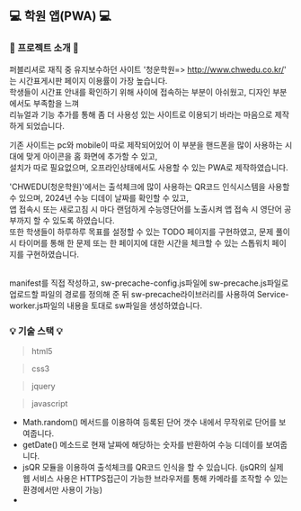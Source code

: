 ## 💻 학원 앱(PWA) 💻

### 📄 프로젝트 소개 📄
퍼블리셔로 재직 중 유지보수하던 사이트 '청운학원=> http://www.chwedu.co.kr/' 는 시간표게시판 페이지 이용률이 가장 높습니다.<br>
학생들이 시간표 안내를 확인하기 위해 사이에 접속하는 부분이 아쉬웠고, 디자인 부분에서도 부족함을 느껴<br>
리뉴얼과 기능 추가를 통해 좀 더 사용성 있는 사이트로 이용되기 바라는 마음으로 제작하게 되었습니다.<br>

기존 사이트는 pc와 mobile이 따로 제작되어있어 이 부분을 핸드폰을 많이 사용하는 시대에 맞게 아이콘을 홈 화면에 추가할 수 있고, <br>
설치가 따로 필요없으며, 오프라인상태에서도 사용할 수 있는 PWA로 제작하였습니다.<br>

'CHWEDU(청운학원)'에서는 출석체크에 많이 사용하는 QR코드 인식시스템을 사용할 수 있으며, 2024년 수능 디데이 날짜를 확인할 수 있고,<br>
앱 접속시 또는 새로고침 시 마다 랜덤하게 수능영단어를 노출시켜 앱 접속 시 영단어 공부까지 할 수 있도록 하였습니다.<br>
또한 학생들이 하루하루 목표를 설정할 수 있는 TODO 페이지를 구현하였고, 
문제 풀이 시 타이머를 통해 한 문제 또는 한 페이지에 대한 시간을 체크할 수 있는 스톱워치 페이지를 구현하였습니다. <br><br>

manifest를 직접 작성하고, sw-precache-config.js파일에 sw-precache.js파일로 업로드할 파일의 경로를 정의해 준 뒤
sw-precache라이브러리를 사용하여 Service-worker.js파일의 내용을 토대로 sw파일을 생성하였습니다.

### 💡 기술 스택 💡
> html5

> css3

> jquery

> javascript
  - Math.random() 메서드를 이용하여 등록된 단어 갯수 내에서 무작위로 단어를 보여줍니다. 
  - getDate() 메소드로 현재 날짜에 해당하는 숫자를 반환하여 수능 디데이를 보여줍니다.
  - jsQR 모듈을 이용하여 출석체크를 QR코드 인식을 할 수 있습니다. (jsQR의 실제 웹 서비스 사용은 HTTPS접근이 가능한 브라우저를 통해 카메라를 조작할 수 있는 환경에서만 사용이 가능)
  - 
